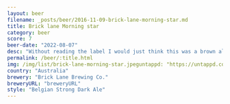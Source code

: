```yaml
---
layout: beer
filename: _posts/beer/2016-11-09-brick-lane-morning-star.md
title: Brick lane Morning star
category: beer
score: 7
beer-date: "2022-08-07"
desc: "Without reading the label I would just think this was a brown ale. It’s a pretty good brown ale"
permalink: /beer/:title.html
img: /img/list/brick-lane-morning-star.jpeguntappd: "https://untappd.com/b/brick-lane-brewing-co--morning-star-belgian-dark-ale/4266776"
country: "Australia"
brewery: "Brick Lane Brewing Co."
breweryURL: "breweryURL"
style: "Belgian Strong Dark Ale"
---
```

